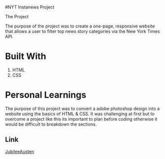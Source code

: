 #NYT Instanews Project


The Project

The purpose of the project was to create a one-page, responsive website that allows a user to filter top news story categories via the New York Times API. 

# Built With
1. HTML
2. CSS



# Personal Learnings

The purpose of this project was to convert a adobe photoshop design into a website using the basics of HTML & CSS. It was challenging at first but to overcome a project like this its important to plan before coding otherwise it would be difficult to breakdown the sections.


## Link
[JubileeAusten](https://mamzyk12.github.io/Jubilee-Austen/) 
